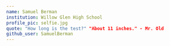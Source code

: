 ```yaml
---
name: Samuel Berman
institution: Willow Glen High School
profile_pic: selfie.jpg
quote: "How long is the test?" "About 11 inches." - Mr. Old
github_user: SamuelBerman
---
```

